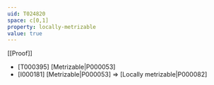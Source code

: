 ```yaml
---
uid: T024820
space: c[0,1]
property: locally-metrizable
value: true
---
```

[[Proof]]

* [T000395] [Metrizable|P000053]
* [I000181] [Metrizable|P000053] => [Locally metrizable|P000082]

